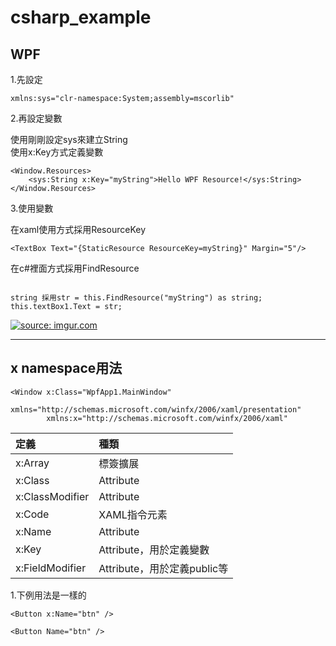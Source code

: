 # csharp_example


## WPF

1.先設定

```
xmlns:sys="clr-namespace:System;assembly=mscorlib"
```

2.再設定變數  

使用剛剛設定sys來建立String  
使用x:Key方式定義變數   

```
<Window.Resources>
    <sys:String x:Key="myString">Hello WPF Resource!</sys:String>
</Window.Resources>
```

3.使用變數

在xaml使用方式採用ResourceKey  

```
<TextBox Text="{StaticResource ResourceKey=myString}" Margin="5"/>

```

在c#裡面方式採用FindResource  

```

string 採用str = this.FindResource("myString") as string;
this.textBox1.Text = str;
```

<a href="https://imgur.com/BLW5fHm"><img src="https://i.imgur.com/BLW5fHm.png" title="source: imgur.com" /></a>

---------

## x namespace用法

```
<Window x:Class="WpfApp1.MainWindow"
        xmlns="http://schemas.microsoft.com/winfx/2006/xaml/presentation"
        xmlns:x="http://schemas.microsoft.com/winfx/2006/xaml"
```

|定義 | 種類 |
|:----|:----|
| x:Array | 標簽擴展 |
| x:Class | Attribute |
| x:ClassModifier | Attribute |
| x:Code | XAML指令元素 |
| x:Name | Attribute |
| x:Key  | Attribute，用於定義變數 |
| x:FieldModifier | Attribute，用於定義public等 |

1.下例用法是一樣的

```
<Button x:Name="btn" />
```
```
<Button Name="btn" />
```
